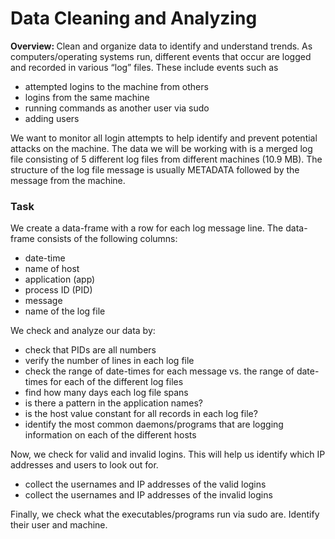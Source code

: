 # Data Cleaning and Analyzing
<strong>Overview: </strong>Clean and organize data to identify and understand trends.</li>
As computers/operating systems run, different events that occur are logged and recorded in various “log” files. These include events such as
<ul>
  <li>attempted logins to the machine from others</li>
  <li>logins from the same machine</li>
  <li>running commands as another user via sudo</li>
  <li>adding users</li>
</ul>

We want to monitor all login attempts to help identify and prevent potential attacks on the machine. The data we will be working with is a merged log file consisting of 5 different log files from different machines (10.9 MB).
The structure of the log file message is usually METADATA followed by the message from the machine.

### Task
We create a data-frame with a row for each log message line. The data-frame consists of the following columns:
<ul>
  <li>date-time</li>
  <li>name of host</li>
  <li>application (app)</li>
  <li>process ID (PID)</li>
  <li>message</li>
  <li>name of the log file</li>
</ul>

We check and analyze our data by:
<ul>
  <li>check that PIDs are all numbers</li>
  <li>verify the number of lines in each log file</li>
  <li>check the range of date-times for each message vs. the range of date-times for each of the different log files</li>
  <li>find how many days each log file spans</li>
  <li>is there a pattern in the application names?</li>
  <li>is the host value constant for all records in each log file?</li>
  <li>identify the most common daemons/programs that are logging information on each of the different hosts </li>
</ul>

Now, we check for valid and invalid logins. This will help us identify which IP addresses and users to look out for.
<ul>
  <li>collect the usernames and IP addresses of the valid logins</li>
  <li>collect the usernames and IP addresses of the invalid logins</li>
</ul>

Finally, we check what the executables/programs run via sudo are. Identify their user and machine.

